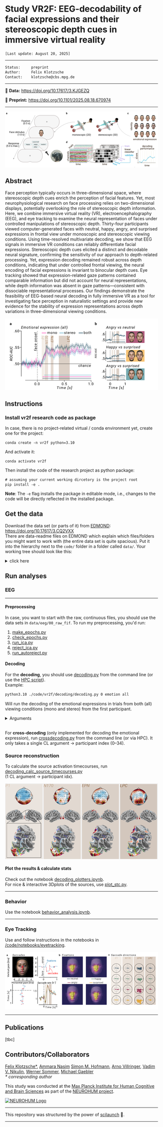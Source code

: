 # Study VR2F: **EEG-decodability of facial expressions and their stereoscopic depth cues in immersive virtual reality**

`[Last update: August 20, 2025]`

***
    Status:     preprint 
    Author:     Felix Klotzsche
    Contact:    klotzsche@cbs.mpg.de

***

<!--📖 **Publication:**  [Klotzsche, et al. (2025, ...)](https://...) -->

💽 **Data:** https://doi.org/10.17617/3.KJGEZQ

📑 **Preprint:** https://doi.org/10.1101/2025.08.18.670974

---

![fig1: exp design](./resources/images/fig1.png)
## Abstract
Face perception typically occurs in three-dimensional space, where stereoscopic depth cues enrich the perception of facial features. Yet, most neurophysiological research on face processing relies on two-dimensional displays, potentially overlooking the role of stereoscopic depth information. Here, we combine immersive virtual reality (VR), electroencephalography (EEG), and eye tracking to examine the neural representation of faces under controlled manipulations of stereoscopic depth. Thirty-four participants viewed computer-generated faces with neutral, happy, angry, and surprised expressions in frontal view under monoscopic and stereoscopic viewing conditions. Using time-resolved multivariate decoding, we show that EEG signals in immersive VR conditions can reliably differentiate facial expressions. Stereoscopic depth cues elicited a distinct and decodable neural signature, confirming the sensitivity of our approach to depth-related processing. Yet, expression decoding remained robust across depth conditions, indicating that under controlled frontal viewing, the neural encoding of facial expressions is invariant to binocular depth cues. Eye tracking showed that expression-related gaze patterns contained comparable information but did not account for neural representations, while depth information was absent in gaze patterns—consistent with dissociable representational processes. Our findings demonstrate the feasibility of EEG-based neural decoding in fully immersive VR as a tool for investigating face perception in naturalistic settings and provide new evidence for the stability of expression representations across depth variations in three-dimensional viewing conditions.

![fig2: decoding results](./resources/images/fig2.png)

## Instructions

### Install vr2f research code as package

In case, there is no project-related virtual / conda environment yet, create one for the project:

```shell
conda create -n vr2f python=3.10
```

And activate it:

```shell
conda activate vr2f
```

Then install the code of the research project as python package:

```shell
# assuming your current working dircetory is the project root
pip install -e .
```
**Note**: The `-e` flag installs the package in editable mode,
i.e., changes to the code will be directly reflected in the installed package.

## Get the data
Download the data set (or parts of it) from [EDMOND](https://doi.org/10.17617/3.CQ2VXX):  
https://doi.org/10.17617/3.CQ2VXX   
There are data-readme files on EDMOND which explain which files/folders you might want to work with (the entire data set is quite spacious).
Put it into the hierarchy next to the `code/` folder in a folder called `data/`. Your working tree should look like this:  
<details>
<summary> click here </summary>

![working tree screenshot](./resources/images/workingtree.png)
</details>


## Run analyses
### EEG
---
#### Preprocessing
In case, you want to start with the raw, continuous files, you should use the data sets in `data/eeg/00_raw_fif`.  To run my preprocessing, you'd run:  
 1. [make_epochs.py](./code/vr2f/preprocessing/make_epochs.py)
 2. [check_epochs.py](./code/vr2f/preprocessing/check_epochs.py)
 3. [run_ica.py](./code/vr2f/preprocessing/run_ica.py)
 4. [reject_ica.py](./code/vr2f/preprocessing/reject_ica.py)
 5. [run_autoreject.py](./code/vr2f/preprocessing/run_autoreject.py)  

#### Decoding
For the **decoding**, you should use [decoding.py](./code/vr2f/decoding/decoding.py) from the command line (or use the [HPC script](./code/HPC/DECOD_SS.sh)).  
Example:
```bash
python3.10 ./code/vr2f/decoding/decoding.py 0 emotion all
```
Will run the decoding of the emotional expressions in trials from both (all) viewing conditions (mono and stereo) from the first participant. 
<details>
<summary>
Arguments
</summary>

| Pos | Name              | Type | Choices / Values                                       | Description              |
| --- | ----------------- | ---- | ------------------------------------------------------ | ------------------------ |
| 0   | `participant_idx` | int  | `0–33`                                                 | Participant index.       |
| 1   | `contrast`        | str  | `emotion`, `emotion_pairwise`, `viewcond`, `avatar_id` | What to decode.          |
|     |                   |      | · `emotion` – multiclass facial expression             |                          |
|     |                   |      | · `emotion_pairwise` – all binary pairs of expressions |                          |
|     |                   |      | · `viewcond` – depth condition (mono vs stereo)        |                          |
|     |                   |      | · `avatar_id` – stimulus identity                      |                          |
| 2   | `viewcond`        | str  | `mono`, `stereo`, `all`                                | Trial subset to include. |

</details>
<br>

For **cross-decoding** (only implemented for decoding the emotional expression), run [crossdecoding.py](./code/vr2f/decoding/crossdecoding.py) from the command line (or via HPC). It only takes a single CL argument -> participant index (0–34). 

### Source reconstruction
To calculate the source activation timecourses, run [decoding_calc_source_timecourses.py](./code/vr2f/decoding/decoding_calc_source_timecourses.py)  
(1 CL argument -> participant idx). 

![fig 3: source reconstruction results](./resources/images/fig3.png)

#### Plot the results & calculate stats
Check out the notebook [decoding_plotters.ipynb](./code/notebooks/decoding/decoding_plotters.ipynb).  
For nice & interactive 3Dplots of the sources, use [plot_stc.py](./code/vr2f/decoding/plot_stc.py).

---
### Behavior
Use the notebook [behavior_analysis.ipynb](./code/notebooks/behavior/behavior_analysis.ipynb). 


---
### Eye Tracking
Use and follow instructions in the notebooks in [/code/notebooks/eyetracking](./code/notebooks/eyetracking).  

![fig 4: eye tracking results](./resources/images/fig4.png)

---


## Publications

[tbc]

## Contributors/Collaborators
[Felix Klotzsche*](https://bsky.app/profile/flxklotz.bsky.social "Follow on Bluesky"),
[Ammara Nasim](https://www.uni-bamberg.de/allgpsych/wissenschaftliche-mitarbeitende/ammara-nasim/ "University website")
[Simon M. Hofmann](https://bsky.app/profile/smnhfmnn.bsky.social "Follow on Bluesky"),
[Arno Villringer](https://www.cbs.mpg.de/employees/villringer "Institute's webpage"),
[Vadim V. Nikulin](https://www.cbs.mpg.de/employees/nikulin "Institute's webpage"),
[Werner Sommer](https://www.psychology.hu-berlin.de/de/mitarbeiter/4489 "University website"),
[Michael Gaebler](https://www.michaelgaebler.com "Personal webpage")  
*\* corresponding author*

This study was conducted at the [Max Planck Institute for Human Cognitive and Brain Sciences](https://www.cbs.mpg.de/en "Go the institute website")
as part of the [NEUROHUM project](https://neurohum.cbs.mpg.de "Go the project site").

[![NEUROHUM Logo](https://neurohum.cbs.mpg.de/assets/institutes/headers/cbsneurohum-desktop-en-cc55f3158c5428ca969719e99df1c4f636a0662c1c42e409d476328092106060.svg)](https://neurohum.cbs.mpg.de "Go the project site")

---
This repository was structured by the power of [scilaunch](https://github.com/SHEscher/scilaunch) 🚀. 

---
